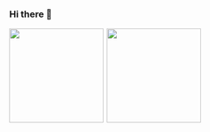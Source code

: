 ### Hi there 👋

<!--
**Day-Bright/Day-Bright** is a ✨ _special_ ✨ repository because its `README.md` (this file) appears on your GitHub profile.

Here are some ideas to get you started:
.............................................................................................
- 🔭 I’m currently working on ...
- 🌱 I’m currently learning ...
- 👯 I’m looking to collaborate on ...
- 🤔 I’m looking for help with ...
- 💬 Ask me about ...
- 📫 How to reach me: ...
- 😄 Pronouns: ...
- ⚡ Fun fact: ...
-->

<div style="display:flex">
 <img src='https://github-readme-stats.vercel.app/api?username=Day-Bright&show_icons=true&count_private=true' height=170 align="left" />
 <img src='https://github-readme-stats.vercel.app/api/top-langs/?username=Day-Bright&layout=compact' height=170 align="right"/>
</div>

